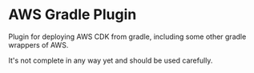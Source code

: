 # AWS Gradle Plugin

Plugin for deploying AWS CDK from gradle, including some other gradle wrappers of AWS.

It's not complete in any way yet and should be used carefully.